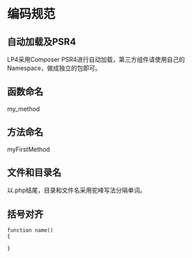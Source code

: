 编码规范
========

## 自动加载及PSR4
LP4采用Composer PSR4进行自动加载，第三方组件请使用自己的Namespace，做成独立的包即可。

## 函数命名
my_method

## 方法命名
myFirstMethod


## 文件和目录名
以.php结尾，目录和文件名采用驼峰写法分隔单词。

## 括号对齐
```
function name()
{

}
```

